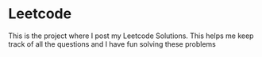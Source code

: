 # Leetcode
This is the project where I post my Leetcode Solutions. This helps me keep track of all the questions and I have fun solving these problems

